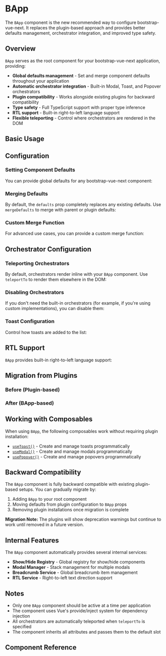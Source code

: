 # BApp

<PageHeader>

The `BApp` component is the new recommended way to configure bootstrap-vue-next. It replaces the plugin-based approach and provides better defaults management, orchestrator integration, and improved type safety.

</PageHeader>

## Overview

`BApp` serves as the root component for your bootstrap-vue-next application, providing:

- **Global defaults management** - Set and merge component defaults throughout your application
- **Automatic orchestrator integration** - Built-in Modal, Toast, and Popover orchestrators
- **Plugin compatibility** - Works alongside existing plugins for backward compatibility
- **Type safety** - Full TypeScript support with proper type inference
- **RTL support** - Built-in right-to-left language support
- **Flexible teleporting** - Control where orchestrators are rendered in the DOM

## Basic Usage

<HighlightCard>
<template #html>

```vue
<template>
  <BApp>
    <!-- Your application content -->
    <router-view />
  </BApp>
</template>

<script setup lang="ts">
import {BApp} from 'bootstrap-vue-next'
</script>
```

</template>
</HighlightCard>

## Configuration

### Setting Component Defaults

You can provide global defaults for any bootstrap-vue-next component:

<HighlightCard>
<template #html>

```vue
<template>
  <BApp :defaults="appDefaults">
    <!-- Your application content -->
    <router-view />
  </BApp>
</template>

<script setup lang="ts">
import {BApp} from 'bootstrap-vue-next'

const appDefaults = {
  BButton: {
    variant: 'primary',
    size: 'sm',
  },
  BModal: {
    centered: true,
    noCloseOnBackdrop: true,
  },
  BToast: {
    variant: 'success',
    solid: true,
  },
}
</script>
```

</template>
</HighlightCard>

### Merging Defaults

By default, the `defaults` prop completely replaces any existing defaults. Use `mergeDefaults` to merge with parent or plugin defaults:

<HighlightCard>
<template #html>

```vue
<template>
  <BApp :defaults="appDefaults" :merge-defaults="true">
    <!-- Your application content -->
  </BApp>
</template>

<script setup lang="ts">
import {BApp} from 'bootstrap-vue-next'

const appDefaults = {
  BButton: {
    variant: 'primary', // This will merge with existing BButton defaults
  },
}
</script>
```

</template>
</HighlightCard>

### Custom Merge Function

For advanced use cases, you can provide a custom merge function:

<HighlightCard>
<template #html>

```vue
<template>
  <BApp :defaults="appDefaults" :merge-defaults="customMerge">
    <!-- Your application content -->
  </BApp>
</template>

<script setup lang="ts">
import {BApp} from 'bootstrap-vue-next'
import type {BvnComponentProps} from 'bootstrap-vue-next'

const appDefaults = {
  BButton: {
    variant: 'primary',
  },
}

const customMerge = (
  oldDefaults: Partial<BvnComponentProps>,
  newDefaults: Partial<BvnComponentProps>
): Partial<BvnComponentProps> => {
  // Your custom merge logic here
  return {...oldDefaults, ...newDefaults}
}
</script>
```

</template>
</HighlightCard>

## Orchestrator Configuration

### Teleporting Orchestrators

By default, orchestrators render inline with your `BApp` component. Use `teleportTo` to render them elsewhere in the DOM:

<HighlightCard>
<template #html>

```vue
<template>
  <BApp teleport-to="body">
    <!-- Orchestrators will render in document.body -->
    <router-view />
  </BApp>
</template>
```

</template>
</HighlightCard>

### Disabling Orchestrators

If you don't need the built-in orchestrators (for example, if you're using custom implementations), you can disable them:

<HighlightCard>
<template #html>

```vue
<template>
  <BApp :no-orchestrator="true">
    <!-- No automatic orchestrators will be created -->
    <router-view />
  </BApp>
</template>
```

</template>
</HighlightCard>

### Toast Configuration

Control how toasts are added to the list:

<HighlightCard>
<template #html>

```vue
<template>
  <BApp :append-toast="true">
    <!-- New toasts will be appended to the end of the list -->
    <router-view />
  </BApp>
</template>
```

</template>
</HighlightCard>

## RTL Support

`BApp` provides built-in right-to-left language support:

<HighlightCard>
<template #html>

```vue
<template>
  <BApp :rtl="rtlConfig">
    <!-- Your application content -->
    <router-view />
  </BApp>
</template>

<script setup lang="ts">
import {BApp} from 'bootstrap-vue-next'

const rtlConfig = {
  rtlInitial: true,
  localeInitial: 'ar',
}
</script>
```

</template>
</HighlightCard>

## Migration from Plugins

### Before (Plugin-based)

<HighlightCard>
<template #html>

```typescript
// main.ts
import {createApp} from 'vue'
import {createBootstrap} from 'bootstrap-vue-next'
import App from './App.vue'

const app = createApp(App)

app.use(
  createBootstrap({
    components: {
      BButton: {
        variant: 'primary',
      },
    },
  })
)

app.mount('#app')
```

</template>
</HighlightCard>

### After (BApp-based)

<HighlightCard>
<template #html>

```vue
<!-- App.vue -->
<template>
  <BApp :defaults="{BButton: {variant: 'primary'}}">
    <router-view />
  </BApp>
</template>

<script setup lang="ts">
import {BApp} from 'bootstrap-vue-next'
</script>
```

```typescript
// main.ts
import {createApp} from 'vue'
import App from './App.vue'

// Add the necessary CSS
import 'bootstrap/dist/css/bootstrap.css'
import 'bootstrap-vue-next/dist/bootstrap-vue-next.css'

const app = createApp(App)
app.mount('#app')
```

</template>
</HighlightCard>

## Working with Composables

When using `BApp`, the following composables work without requiring plugin installation:

- [`useToast()`](/docs/composables/useToast) - Create and manage toasts programmatically
- [`useModal()`](/docs/composables/useModal) - Create and manage modals programmatically
- [`usePopover()`](/docs/composables/usePopover) - Create and manage popovers programmatically

<HighlightCard>
<template #html>

```vue
<template>
  <BApp>
    <BButton @click="showToast">Show Toast</BButton>
    <BButton @click="showModal">Show Modal</BButton>
  </BApp>
</template>

<script setup lang="ts">
import {BApp, BButton, useToast, useModal} from 'bootstrap-vue-next'

const toast = useToast()
const modal = useModal()

const showToast = () => {
  toast
    .create({
      title: 'Hello',
      body: 'This is a toast message!',
    })
    .show()
}

const showModal = () => {
  modal
    .create({
      title: 'Confirm Action',
      body: 'Are you sure you want to continue?',
    })
    .show()
}
</script>
```

</template>
</HighlightCard>

## Backward Compatibility

The `BApp` component is fully backward compatible with existing plugin-based setups. You can gradually migrate by:

1. Adding `BApp` to your root component
2. Moving defaults from plugin configuration to `BApp` props
3. Removing plugin installations once migration is complete

<HighlightCard type="warning">

**Migration Note:** The plugins will show deprecation warnings but continue to work until removed in a future version.

</HighlightCard>

## Internal Features

The `BApp` component automatically provides several internal services:

- **Show/Hide Registry** - Global registry for show/hide components
- **Modal Manager** - Stack management for multiple modals
- **Breadcrumb Service** - Global breadcrumb item management
- **RTL Service** - Right-to-left text direction support

## Notes

- Only one `BApp` component should be active at a time per application
- The component uses Vue's provide/inject system for dependency injection
- All orchestrators are automatically teleported when `teleportTo` is specified
- The component inherits all attributes and passes them to the default slot

## Component Reference

<ComponentReference :data="data" />

<script setup lang="ts">
import {data} from '../../data/components/app.data'
console.log('BApp data', data)
</script>
